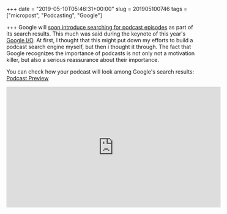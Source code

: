 +++
date = "2019-05-10T05:46:31+00:00"
slug = 201905100746
tags = ["micropost", "Podcasting", "Google"]

+++
Google will [soon introduce searching for podcast episodes](https://techcrunch.com/2019/05/07/google-search-will-offer-better-news-coverage-and-soon-support-for-podcast-search/) as part of its search results. This much was said during the keynote of this year's [Google I/O](https://events.google.com/io/). At first, I thought that this might put down my efforts to build a podcast search engine myself, but then i thought it through. The fact that Google recognizes the importance of podcasts is not only not a motivation killer, but also a serious reassurance about their importance.

You can check how your podcast will look among Google's search results: [Podcast Preview](https://search.google.com/devtools/podcast/preview)

<iframe width="560" height="315" src="https://www.youtube.com/embed/lyRPyRKHO8M?start=305" frameborder="0" allow="accelerometer; autoplay; encrypted-media; gyroscope; picture-in-picture" allowfullscreen></iframe>